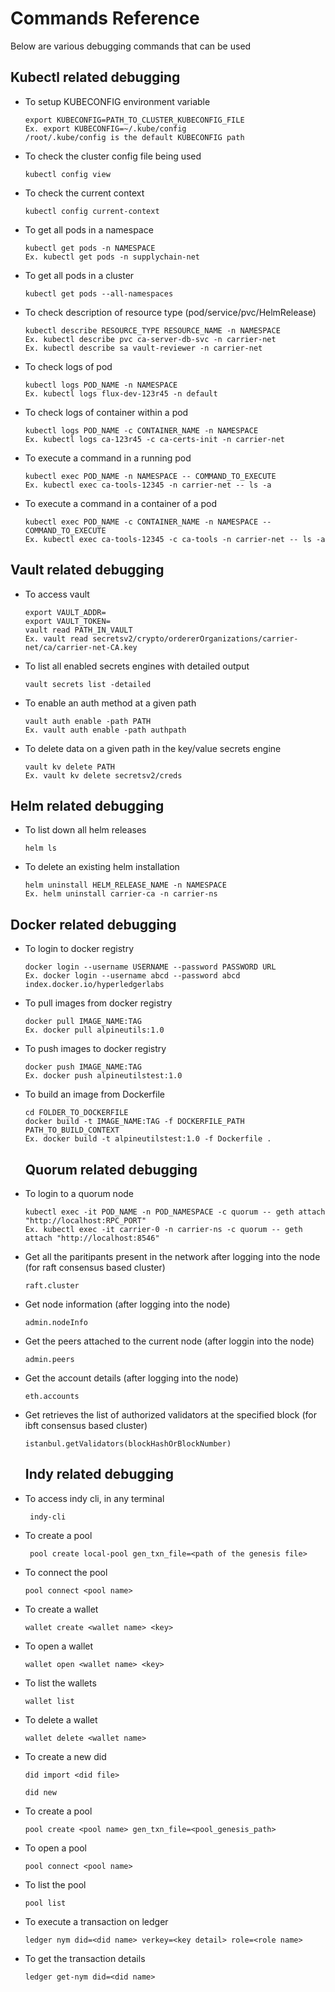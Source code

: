 [//]: # (##############################################################################################)
[//]: # (Copyright Accenture. All Rights Reserved.)
[//]: # (SPDX-License-Identifier: Apache-2.0)
[//]: # (##############################################################################################)

# Commands Reference
Below are various debugging commands that can be used

## Kubectl related debugging
* To setup KUBECONFIG environment variable
    ```
    export KUBECONFIG=PATH_TO_CLUSTER_KUBECONFIG_FILE
    Ex. export KUBECONFIG=~/.kube/config 
    /root/.kube/config is the default KUBECONFIG path
    ```
* To check the cluster config file being used
    ```
    kubectl config view
    ```
* To check the current context
    ```
    kubectl config current-context
    ```
* To get all pods in a namespace
    ```
    kubectl get pods -n NAMESPACE
    Ex. kubectl get pods -n supplychain-net
    ```
* To get all pods in a cluster
    ```
    kubectl get pods --all-namespaces
    ```
* To check description of resource type (pod/service/pvc/HelmRelease)
    ```
    kubectl describe RESOURCE_TYPE RESOURCE_NAME -n NAMESPACE
    Ex. kubectl describe pvc ca-server-db-svc -n carrier-net
    Ex. kubectl describe sa vault-reviewer -n carrier-net
    ```
* To check logs of pod
    ```
    kubectl logs POD_NAME -n NAMESPACE
    Ex. kubectl logs flux-dev-123r45 -n default
    ```
* To check logs of container within a pod
    ```
    kubectl logs POD_NAME -c CONTAINER_NAME -n NAMESPACE
    Ex. kubectl logs ca-123r45 -c ca-certs-init -n carrier-net
    ```
* To execute a command in a running pod
    ```
    kubectl exec POD_NAME -n NAMESPACE -- COMMAND_TO_EXECUTE
    Ex. kubectl exec ca-tools-12345 -n carrier-net -- ls -a
    ```
* To execute a command in a container of a pod
    ```
    kubectl exec POD_NAME -c CONTAINER_NAME -n NAMESPACE -- COMMAND_TO_EXECUTE
    Ex. kubectl exec ca-tools-12345 -c ca-tools -n carrier-net -- ls -a
    ```

## Vault related debugging
* To access vault
    ```
    export VAULT_ADDR=
    export VAULT_TOKEN=
    vault read PATH_IN_VAULT
    Ex. vault read secretsv2/crypto/ordererOrganizations/carrier-net/ca/carrier-net-CA.key
    ```
* To list all enabled secrets engines with detailed output
    ```
    vault secrets list -detailed
    ```
* To enable an auth method at a given path
    ```
    vault auth enable -path PATH
    Ex. vault auth enable -path authpath
    ```
* To delete data on a given path in the key/value secrets engine
    ```
    vault kv delete PATH
    Ex. vault kv delete secretsv2/creds
    ```
## Helm related debugging
* To list down all helm releases
    ```
    helm ls
    ```
* To delete an existing helm installation
    ```
    helm uninstall HELM_RELEASE_NAME -n NAMESPACE
    Ex. helm uninstall carrier-ca -n carrier-ns
    ```

## Docker related debugging
* To login to docker registry
    ```
    docker login --username USERNAME --password PASSWORD URL
    Ex. docker login --username abcd --password abcd index.docker.io/hyperledgerlabs
    ```
* To pull images from docker registry
    ```
    docker pull IMAGE_NAME:TAG
    Ex. docker pull alpineutils:1.0
    ```
* To push images to docker registry
    ```
    docker push IMAGE_NAME:TAG
    Ex. docker push alpineutilstest:1.0
    ```
* To build an image from Dockerfile
    ```
    cd FOLDER_TO_DOCKERFILE
    docker build -t IMAGE_NAME:TAG -f DOCKERFILE_PATH PATH_TO_BUILD_CONTEXT
    Ex. docker build -t alpineutilstest:1.0 -f Dockerfile .
    ```

    ## Quorum related debugging
* To login to a quorum node 
    ```
    kubectl exec -it POD_NAME -n POD_NAMESPACE -c quorum -- geth attach "http://localhost:RPC_PORT"
    Ex. kubectl exec -it carrier-0 -n carrier-ns -c quorum -- geth attach "http://localhost:8546"
    ```
* Get all the paritipants present in the network after logging into the node (for raft consensus based cluster)
    ```
    raft.cluster
    ```

* Get node information (after logging into the node)
  ```
  admin.nodeInfo
  ```
* Get the peers attached to the current node (after loggin into the node)
  ```
  admin.peers
  ```
* Get the account details (after logging into the node)
  ```
  eth.accounts
  ```
* Get retrieves the list of authorized validators at the specified block (for ibft consensus based cluster)
  ```
  istanbul.getValidators(blockHashOrBlockNumber)
  ```

  ## Indy related debugging
* To access indy cli, in any terminal
    ```
     indy-cli
    ```
* To create a pool
    ```
     pool create local-pool gen_txn_file=<path of the genesis file>
    ```
* To connect the pool
    ```
    pool connect <pool name>
    ```
* To create a wallet
    ```
    wallet create <wallet name> <key>
    ```
* To open a wallet
    ```
    wallet open <wallet name> <key>
    ```
* To list the wallets
    ```
    wallet list
    ```
* To delete a wallet
    ```
    wallet delete <wallet name> 
    ```
* To create a new did
    ```
    did import <did file>
    ```
    ```
    did new
    ```
* To create a pool
    ```
    pool create <pool name> gen_txn_file=<pool_genesis_path>
    ```
* To open a pool
    ```
    pool connect <pool name>
    ```
* To list the pool
    ```
    pool list
    ```
* To execute a transaction on ledger
    ```
    ledger nym did=<did name> verkey=<key detail> role=<role name>
    ```
* To get the transaction details
    ```
    ledger get-nym did=<did name>
    ```
